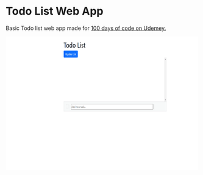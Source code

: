 # Todo List Web App

Basic Todo list web app made for <A href="https://www.udemy.com/course/100-days-of-code/">100 days of code on Udemey.</A>

</img>
<img src = "docs/demo.gif", alt = "demo gif", height = "350">